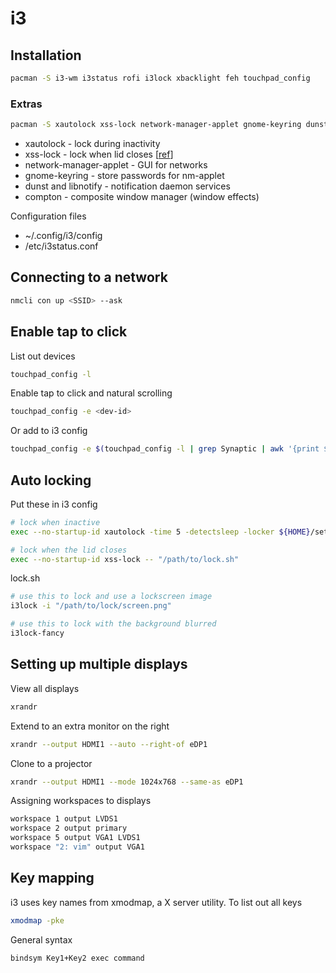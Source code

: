 # i3

## Installation

```bash
pacman -S i3-wm i3status rofi i3lock xbacklight feh touchpad_config
```

### Extras
```bash
pacman -S xautolock xss-lock network-manager-applet gnome-keyring dunst libnotify compton playerctl
```

* xautolock - lock during inactivity
* xss-lock - lock when lid closes [[ref](https://wiki.archlinux.org/index.php/Power_management#xss-lock)]
* network-manager-applet - GUI for networks
* gnome-keyring - store passwords for nm-applet
* dunst and libnotify - notification daemon services
* compton - composite window manager (window effects)

Configuration files

* ~/.config/i3/config
* /etc/i3status.conf

## Connecting to a network

```bash
nmcli con up <SSID> --ask
```

## Enable tap to click

List out devices
```bash
touchpad_config -l
```

Enable tap to click and natural scrolling 
```bash
touchpad_config -e <dev-id>
```

Or add to i3 config

```bash
touchpad_config -e $(touchpad_config -l | grep Synaptic | awk '{print $5}' | sed -e "s/id=//")
```

## Auto locking

Put these in i3 config

```bash
# lock when inactive
exec --no-startup-id xautolock -time 5 -detectsleep -locker ${HOME}/setup/i3/auto_lock_screen.sh

# lock when the lid closes
exec --no-startup-id xss-lock -- "/path/to/lock.sh"
```

lock.sh
```bash
# use this to lock and use a lockscreen image
i3lock -i "/path/to/lock/screen.png"

# use this to lock with the background blurred
i3lock-fancy
```


## Setting up multiple displays

View all displays
```bash
xrandr
```

Extend to an extra monitor on the right
```bash
xrandr --output HDMI1 --auto --right-of eDP1
```

Clone to a projector
```bash
xrandr --output HDMI1 --mode 1024x768 --same-as eDP1
```

Assigning workspaces to displays
```bash
workspace 1 output LVDS1
workspace 2 output primary
workspace 5 output VGA1 LVDS1
workspace "2: vim" output VGA1
```

## Key mapping

i3 uses key names from xmodmap, a X server utility. To list out all keys
```bash
xmodmap -pke
```

General syntax
```bash
bindsym Key1+Key2 exec command
```